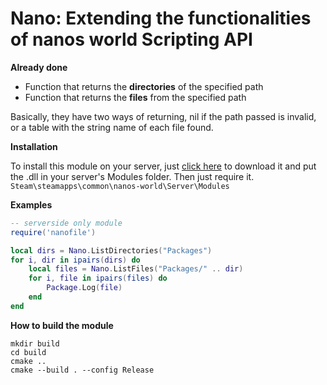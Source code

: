 # Nano: Extending the functionalities of nanos world Scripting API

**Already done**

- Function that returns the **directories** of the specified path
- Function that returns the **files** from the specified path

Basically, they have two ways of returning, nil if the path passed is invalid, or a table with the string name of each file found.

**Installation**

To install this module on your server, just [click here](https://github.com/NigroSpider/Nano/releases/download/1.0/nanofile.dll) to download it and put the .dll in your server's Modules folder. Then just require it.
```Steam\steamapps\common\nanos-world\Server\Modules```

**Examples**

```lua
-- serverside only module
require('nanofile')

local dirs = Nano.ListDirectories("Packages")
for i, dir in ipairs(dirs) do
    local files = Nano.ListFiles("Packages/" .. dir)
    for i, file in ipairs(files) do
        Package.Log(file)
    end
end

```

**How to build the module**

```
mkdir build
cd build
cmake ..
cmake --build . --config Release
```
